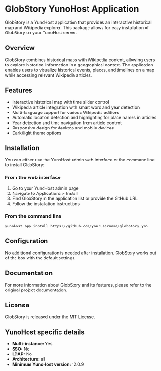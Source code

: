 # GlobStory YunoHost Application

GlobStory is a YunoHost application that provides an interactive historical map and Wikipedia explorer. This package allows for easy installation of GlobStory on your YunoHost server.

## Overview

GlobStory combines historical maps with Wikipedia content, allowing users to explore historical information in a geographical context. The application enables users to visualize historical events, places, and timelines on a map while accessing relevant Wikipedia articles.

## Features

- Interactive historical map with time slider control
- Wikipedia article integration with smart word and year detection
- Multi-language support for various Wikipedia editions
- Automatic location detection and highlighting for place names in articles
- Year detection and time navigation from article content
- Responsive design for desktop and mobile devices
- Dark/light theme options

## Installation

You can either use the YunoHost admin web interface or the command line to install GlobStory:

### From the web interface

1. Go to your YunoHost admin page
2. Navigate to Applications > Install
3. Find GlobStory in the application list or provide the GitHub URL
4. Follow the installation instructions

### From the command line

```
yunohost app install https://github.com/yourusername/globstory_ynh
```

## Configuration

No additional configuration is needed after installation. GlobStory works out of the box with the default settings.

## Documentation

For more information about GlobStory and its features, please refer to the original project documentation.

## License

GlobStory is released under the MIT License.

## YunoHost specific details

- **Multi-instance:** Yes
- **SSO:** No
- **LDAP:** No
- **Architecture:** all
- **Minimum YunoHost version:** 12.0.9
